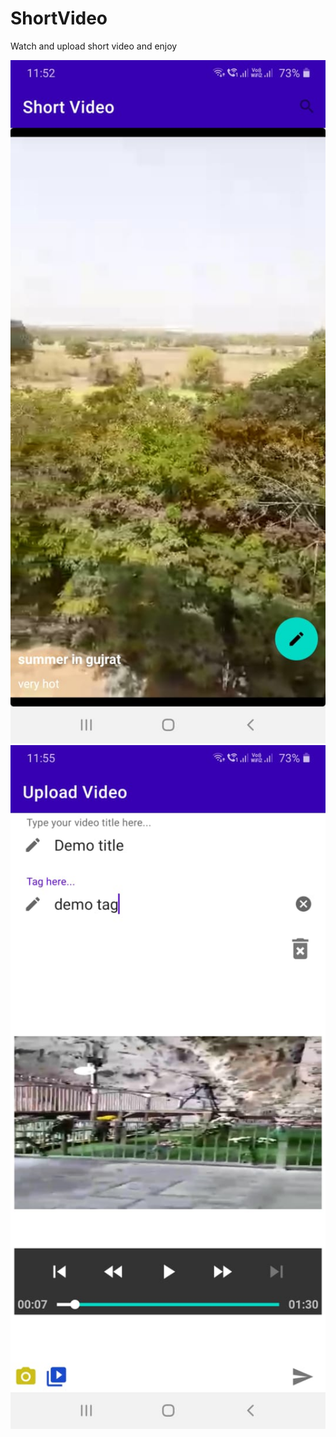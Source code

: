 # ShortVideo
Watch and upload short video and enjoy

<img width="559" alt="sampleimages" src="homescreen.jpeg">

<img width="559" alt="sampleimages" src="videouploadscreen.jpeg">

